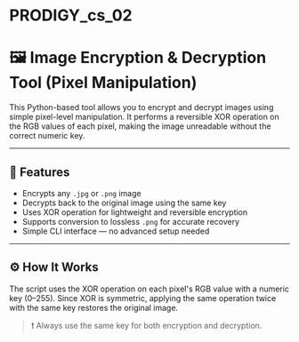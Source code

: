 # PRODIGY_cs_02
# 🖼️ Image Encryption & Decryption Tool (Pixel Manipulation)

This Python-based tool allows you to encrypt and decrypt images using simple pixel-level manipulation. It performs a reversible XOR operation on the RGB values of each pixel, making the image unreadable without the correct numeric key.

---

## 🔐 Features

- Encrypts any `.jpg` or `.png` image
- Decrypts back to the original image using the same key
- Uses XOR operation for lightweight and reversible encryption
- Supports conversion to lossless `.png` for accurate recovery
- Simple CLI interface — no advanced setup needed

---

## ⚙️ How It Works

The script uses the XOR operation on each pixel's RGB value with a numeric key (0–255). Since XOR is symmetric, applying the same operation twice with the same key restores the original image.

> ❗ Always use the same key for both encryption and decryption.

